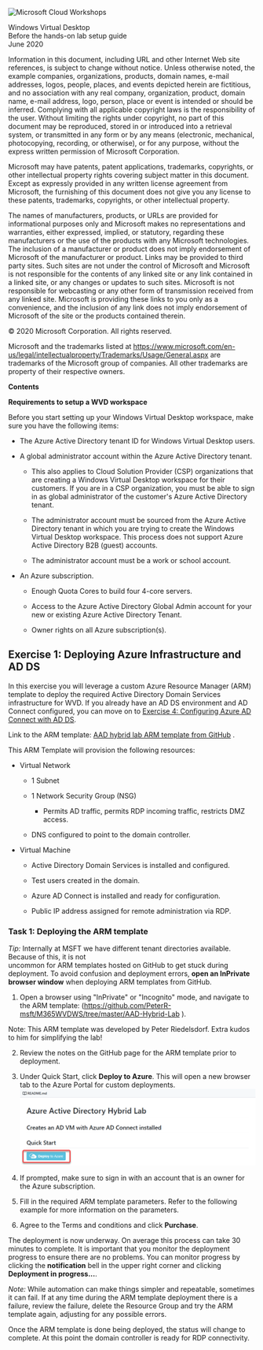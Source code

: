 
![Microsoft Cloud Workshops](https://github.com/Microsoft/MCW-Template-Cloud-Workshop/raw/master/Media/ms-cloud-workshop.png "Microsoft Cloud Workshops")

<div class="MCWHeader1">
Windows Virtual Desktop
</div>

<div class="MCWHeader2">
Before the hands-on lab setup guide
</div>

<div class="MCWHeader3">
June 2020
</div>

Information in this document, including URL and other Internet Web site references, is subject to change without notice. Unless otherwise noted, the example companies, organizations, products, domain names, e-mail addresses, logos, people, places, and events depicted herein are fictitious, and no association with any real company, organization, product, domain name, e-mail address, logo, person, place or event is intended or should be inferred. Complying with all applicable copyright laws is the responsibility of the user. Without limiting the rights under copyright, no part of this document may be reproduced, stored in or introduced into a retrieval system, or transmitted in any form or by any means (electronic, mechanical, photocopying, recording, or otherwise), or for any purpose, without the express written permission of Microsoft Corporation.

Microsoft may have patents, patent applications, trademarks, copyrights, or other intellectual property rights covering subject matter in this document. Except as expressly provided in any written license agreement from Microsoft, the furnishing of this document does not give you any license to these patents, trademarks, copyrights, or other intellectual property.

The names of manufacturers, products, or URLs are provided for informational purposes only and Microsoft makes no representations and warranties, either expressed, implied, or statutory, regarding these manufacturers or the use of the products with any Microsoft technologies. The inclusion of a manufacturer or product does not imply endorsement of Microsoft of the manufacturer or product. Links may be provided to third party sites. Such sites are not under the control of Microsoft and Microsoft is not responsible for the contents of any linked site or any link contained in a linked site, or any changes or updates to such sites. Microsoft is not responsible for webcasting or any other form of transmission received from any linked site. Microsoft is providing these links to you only as a convenience, and the inclusion of any link does not imply endorsement of Microsoft of the site or the products contained therein.

© 2020 Microsoft Corporation. All rights reserved.

Microsoft and the trademarks listed at <https://www.microsoft.com/en-us/legal/intellectualproperty/Trademarks/Usage/General.aspx> are trademarks of the Microsoft group of companies. All other trademarks are property of their respective owners.

**Contents**



**Requirements to setup a WVD workspace**

Before you start setting up your Windows Virtual Desktop workspace, make
sure you have the following items:

-   The Azure Active Directory tenant ID for Windows Virtual Desktop
    users.

-   A global administrator account within the Azure Active Directory
    tenant.

    -   This also applies to Cloud Solution Provider (CSP) organizations
        that are creating a Windows Virtual Desktop workspace for their
        customers. If you are in a CSP organization, you must be able to
        sign in as global administrator of the customer\'s Azure Active
        Directory tenant.

    -   The administrator account must be sourced from the Azure Active
        Directory tenant in which you are trying to create the Windows
        Virtual Desktop workspace. This process does not support Azure
        Active Directory B2B (guest) accounts.

    -   The administrator account must be a work or school account.

-   An Azure subscription.

    -   Enough Quota Cores to build four 4-core servers.

    -   Access to the Azure Active Directory Global Admin account for
        your new or existing Azure Active Directory Tenant.

    -   Owner rights on all Azure subscription(s).



## Exercise 1: Deploying Azure Infrastructure and AD DS

In this exercise you will leverage a custom Azure Resource Manager (ARM)
template to deploy the required Active Directory Domain Services
infrastructure for WVD. If you already have an AD DS environment and AD
Connect configured, you can move on to [Exercise 4: Configuring Azure AD
Connect with AD
DS](https://servicescode.visualstudio.com/WVD%20Bootcamp%20Labs/_wiki/wikis/WVD%20Deployment%20Guide?wikiVersion=GBmaster&pagePath=%2FWindows%20Virtual%20Desktop%20on%20Azure%20Lab%2FPrerequisites%2FExercise%204%3A%20Configuring%20Azure%20AD%20Connect%20with%20AD%20DS).

Link to the ARM template: [AAD hybrid lab ARM template from
GitHub](https://github.com/PeterR-msft/M365WVDWS/tree/master/AAD-Hybrid-Lab) .

This ARM Template will provision the following resources:

-   Virtual Network

    -   1 Subnet

    -   1 Network Security Group (NSG)

        -   Permits AD traffic, permits RDP incoming traffic, restricts
            DMZ access.

    -   DNS configured to point to the domain controller.

-   Virtual Machine

    -   Active Directory Domain Services is installed and configured.

    -   Test users created in the domain.

    -   Azure AD Connect is installed and ready for configuration.

    -   Public IP address assigned for remote administration via RDP.


### Task 1: Deploying the ARM template

*Tip:* Internally at MSFT we have different tenant directories
available. Because of this, it is not\
uncommon for ARM templates hosted on GitHub to get stuck during
deployment. To avoid confusion and deployment errors, **open an
InPrivate browser window** when deploying ARM templates from GitHub.

1.  Open a browser using "InPrivate" or "Incognito" mode, and navigate to the ARM template:
    (<https://github.com/PeterR-msft/M365WVDWS/tree/master/AAD-Hybrid-Lab> ).

Note: This ARM template was developed by Peter Riedelsdorf. Extra kudos
to him for simplifying the lab!

2.  Review the notes on the GitHub page for the ARM template prior to
    deployment.

3.  Under Quick Start, click **Deploy to Azure**. This will open a new
    browser tab to the Azure Portal for custom deployments.
    ![Deploy to Azure button within Github](images/1.png)
4.  If prompted, make sure to sign in with an account that is an owner
    for the Azure subscription.

5.  Fill in the required ARM template parameters. Refer to the following
    example for more information on the parameters.

6.  Agree to the Terms and conditions and click **Purchase**.

The deployment is now underway. On average this process can take 30
minutes to complete. It is important that you monitor the deployment
progress to ensure there are no problems. You can monitor progress by
clicking the **notification** bell in the upper right corner and
clicking **Deployment in progress\...**.

*Note:* While automation can make things simpler and repeatable,
sometimes it can fail. If at any time during the ARM template deployment
there is a failure, review the failure, delete the Resource Group and
try the ARM template again, adjusting for any possible errors.

Once the ARM template is done being deployed, the status will change to
complete. At this point the domain controller is ready for RDP
connectivity.